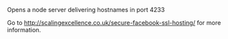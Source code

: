 Opens a node server delivering hostnames in port 4233

Go to http://scalingexcellence.co.uk/secure-facebook-ssl-hosting/ for more information.
